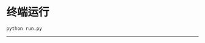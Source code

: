 # 终端运行

```shell
python run.py
```
******************************************************************************************************************************************************************************************************************************************************************************************************************************************************************************************************************************************************************************************************************************************************************************************************************************************************************************************************************************************************************************************************************************************************************************************************************************************************************************************************************************************************************************************************************************************************************************************************************************************************************************************************************************